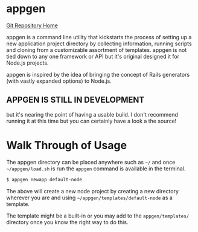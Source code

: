 # appgen

[Git Repository Home](http://github.com/Jeff-Russ/appgen)

appgen is a command line utility that kickstarts the process of setting up a new application project directory by collecting information, running scripts and cloning from a customizable assortment of templates. appgen is not tied down to any one framework or API but it's original designed it for Node.js projects.  

appgen is inspired by the idea of bringing the concept of Rails generators (with vastly expanded options) to Node.js.  

## APPGEN IS STILL IN DEVELOPMENT 
but it's nearing the point of having a usable build. I don't recommend running it at this time but you can certainly have a look a the source!  


# Walk Through of Usage

The appgen directory can be placed anywhere such as `~/` and once `~/appgen/load.sh` is run the `appgen` command is available in the terminal.  

```bash
$ appgen newapp default-node
```

The above will create a new node project by creating a new directory wherever you are and using `~/appgen/templates/default-node` as a template.  

The template might be a built-in or you may add to the `appgen/templates/` directory once you know the right way to do this. 